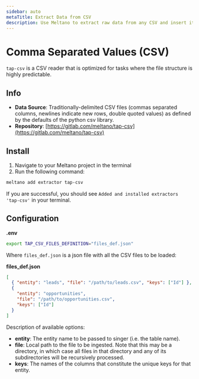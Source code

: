 ```yaml
---
sidebar: auto
metaTitle: Extract Data from CSV
description: Use Meltano to extract raw data from any CSV and insert it into Postgres, Snowflake, and more. 
---
```


# Comma Separated Values (CSV)

`tap-csv` is a CSV reader that is optimized for tasks where the file structure is highly predictable.

## Info

- **Data Source**: Traditionally-delimited CSV files (commas separated columns, newlines indicate new rows, double quoted values) as defined by the defaults of the python csv library.
- **Repository**: [https://gitlab.com/meltano/tap-csv](https://gitlab.com/meltano/tap-csv)

## Install

1. Navigate to your Meltano project in the terminal
2. Run the following command:

```bash
meltano add extractor tap-csv
```

If you are successful, you should see `Added and installed extractors 'tap-csv'` in your terminal.

## Configuration

**.env**

```bash
export TAP_CSV_FILES_DEFINITION="files_def.json"
```

Where `files_def.json` is a json file with all the CSV files to be loaded:

**files_def.json**

```json
[
  { "entity": "leads", "file": "/path/to/leads.csv", "keys": ["Id"] },
  {
    "entity": "opportunities",
    "file": "/path/to/opportunities.csv",
    "keys": ["Id"]
  }
]
```

Description of available options:

- **entity**: The entity name to be passed to singer (i.e. the table name).
- **file**: Local path to the file to be ingested. Note that this may be a directory, in which case all files in that directory and any of its subdirectories will be recursively processed.
- **keys**: The names of the columns that constitute the unique keys for that entity.
